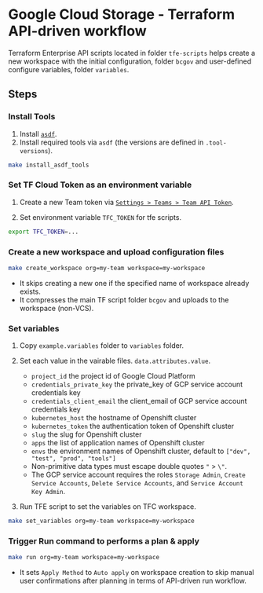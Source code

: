 # Google Cloud Storage - Terraform API-driven workflow

Terraform Enterprise API scripts located in folder `tfe-scripts` helps create a new workspace with the initial configuration, folder `bcgov`
and user-defined configure variables, folder `variables`.

## Steps

### Install Tools

1. Install [`asdf`](https://asdf-vm.com/#/core-manage-asdf-vm?id=install-asdf-vm).
1. Install required tools via `asdf` (the versions are defined in `.tool-versions`).

```bash
make install_asdf_tools
```

### Set TF Cloud Token as an environment variable

1. Create a new Team token via [`Settings > Teams > Team API Token`](https://app.terraform.io/app/thebuttonclan/settings/teams).

1. Set environment variable `TFC_TOKEN` for tfe scripts.

```bash
export TFC_TOKEN=...
```

### Create a new workspace and upload configuration files

```bash
make create_workspace org=my-team workspace=my-workspace
```

- It skips creating a new one if the specified name of workspace already exists.
- It compresses the main TF script folder `bcgov` and uploads to the workspace (non-VCS).

### Set variables

1. Copy `example.variables` folder to `variables` folder.
1. Set each value in the vairable files. `data.attributes.value`.

   - `project_id` the project id of Google Cloud Platform
   - `credentials_private_key` the private_key of GCP service account credentials key
   - `credentials_client_email` the client_email of GCP service account credentials key
   - `kubernetes_host` the hostname of Openshift cluster
   - `kubernetes_token` the authentication token of Openshift cluster
   - `slug` the slug for Openshift cluster
   - `apps` the list of application names of Openshift cluster
   - `envs` the environment names of Openshift cluster, default to `["dev", "test", "prod", "tools"]`
   - Non-primitive data types must escape double quotes `"` > `\"`.
   - The GCP service account requires the roles `Storage Admin`, `Create Service Accounts`, `Delete Service Accounts`, and `Service Account Key Admin`.

1. Run TFE script to set the variables on TFC workspace.

```bash
make set_variables org=my-team workspace=my-workspace
```

### Trigger Run command to performs a plan & apply

```bash
make run org=my-team workspace=my-workspace
```

- It sets `Apply Method` to `Auto apply` on workspace creation to skip manual user confirmations after planning in terms of API-driven run workflow.
